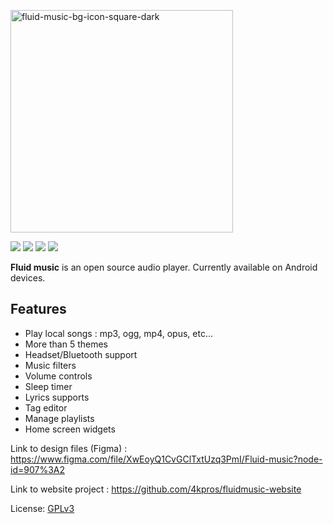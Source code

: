 <p align="">
  <a href="https://retromusic.app](https://fluidmusic.vercel.app">
    <img width="356" alt="fluid-music-bg-icon-square-dark" src="https://user-images.githubusercontent.com/52242361/198029825-67a9122a-deeb-4294-8eb7-e294a482493d.png"/>
  </a>
</p>

<p align="">
  <a href="https://github.com/4kpros/FluidMusic" style="text-decoration:none" area-label="Android">
    <img src="https://img.shields.io/badge/Platform-Android-green.svg">
  </a>
  <a href="https://github.com/4kpros/FluidMusic/actions/workflows/android.yml" style="text-decoration:none" area-label="Build Status">
    <img src="https://github.com/RetroMusicPlayer/RetroMusicPlayer/actions/workflows/android.yml/badge.svg">
  </a>
  <a href="https://github.com/4kpros/FluidMusic/master/LICENSE.md" style="text-decoration:none" area-label="License: GPL v3">
    <img src="https://img.shields.io/badge/License-GPL%20v3-blue.svg">
  </a>
  <a href="https://twitter.com/fluidmusicapp" style="text-decoration:none" area-label="Twitter Follow">
    <img src="https://img.shields.io/twitter/follow/fluidmusicapp?style=social">
  </a>
</p>

**Fluid music** is an open source audio player. Currently available on Android devices.

## Features
-  Play local songs : mp3, ogg, mp4, opus, etc...
-  More than 5 themes
-  Headset/Bluetooth support
-  Music filters
-  Volume controls
-  Sleep timer
-  Lyrics supports
-  Tag editor
-  Manage playlists
-  Home screen widgets

Link to design files (Figma) : https://www.figma.com/file/XwEoyQ1CvGClTxtUzq3PmI/Fluid-music?node-id=907%3A2

Link to website project : https://github.com/4kpros/fluidmusic-website

License: [GPLv3](LICENSE.md)
